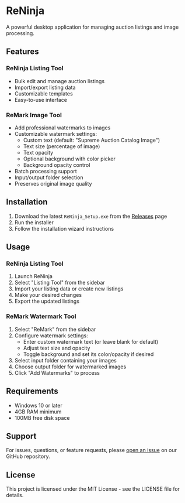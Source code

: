 # ReNinja

A powerful desktop application for managing auction listings and image processing.

## Features

### ReNinja Listing Tool
- Bulk edit and manage auction listings
- Import/export listing data
- Customizable templates
- Easy-to-use interface

### ReMark Image Tool
- Add professional watermarks to images
- Customizable watermark settings:
  - Custom text (default: "Supreme Auction Catalog Image")
  - Text size (percentage of image)
  - Text opacity
  - Optional background with color picker
  - Background opacity control
- Batch processing support
- Input/output folder selection
- Preserves original image quality

## Installation

1. Download the latest `ReNinja_Setup.exe` from the [Releases](https://github.com/yourusername/ReNinja/releases) page
2. Run the installer
3. Follow the installation wizard instructions

## Usage

### ReNinja Listing Tool
1. Launch ReNinja
2. Select "Listing Tool" from the sidebar
3. Import your listing data or create new listings
4. Make your desired changes
5. Export the updated listings

### ReMark Watermark Tool
1. Select "ReMark" from the sidebar
2. Configure watermark settings:
   - Enter custom watermark text (or leave blank for default)
   - Adjust text size and opacity
   - Toggle background and set its color/opacity if desired
3. Select input folder containing your images
4. Choose output folder for watermarked images
5. Click "Add Watermarks" to process

## Requirements
- Windows 10 or later
- 4GB RAM minimum
- 100MB free disk space

## Support

For issues, questions, or feature requests, please [open an issue](https://github.com/yourusername/ReNinja/issues) on our GitHub repository.

## License

This project is licensed under the MIT License - see the LICENSE file for details. 